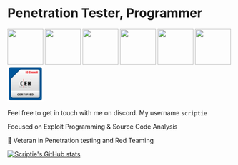 # Penetration Tester, Programmer

<p align="left">
 <img src="https://api.accredible.com/v1/frontend/credential_website_embed_image/badge/78988946" width="80" height="80"/>
 <img src="https://www.offsec.com/_astro/OSWE.DI54Eyvq_Zo5ESJ.svg" width="80" height="80"/>
 <img src="https://images.credly.com/size/340x340/images/e63aa507-b974-4e67-bae6-1e425f6e2a99/image.png" width="80" height="80"/>
 <img src="https://images.credly.com/size/680x680/images/24af3283-ed59-422b-a29c-c274b4df55d8/image.png" width="80" height="80"/>
 <img src="https://import.cdn.thinkific.com/584845%2Fcustom_site_themes%2Fid%2Fl9ahAOg5S4iWGIYX65z6_zp-coin-red.png?width=600" width="80" height="80"/> 
 <img src="https://certifications.tcm-sec.com/wp-content/uploads/2023/02/PNPT-certification.webp" width="80" height="80"/>
 <img src="images/CEH_2E345519D3F7.png?raw=true" width="80" height="80"/>
</p>

Feel free to get in touch with me on discord. My username `scriptie`

Focused on Exploit Programming & Source Code Analysis 

🥈 Veteran in Penetration testing and Red Teaming

[![Scriptie's GitHub stats](https://github-readme-stats.vercel.app/api?username=scr1ptie&show_icons=true&theme=radical)](https://github.com/scr1ptie/github-readme-stats)
